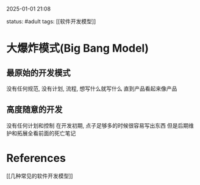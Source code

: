 2025-01-01    21:08

status: #adult 
tags: [[软件开发模型]]


# 大爆炸模式(Big Bang Model)

## 最原始的开发模式 

没有任何规范, 没有计划, 流程, 想写什么就写什么
直到产品看起来像产品

## 高度随意的开发

没有任何计划和控制
在开发初期, 点子足够多的时候很容易写出东西
但是后期维护和拓展全看前面的死亡笔记


# References

[[几种常见的软件开发模型]]